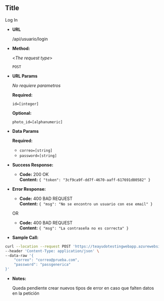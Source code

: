 **Title**
----
  Log In

* **URL**

  /api/usuario/login

* **Method:**
  
  <_The request type_>

  `POST`
  
*  **URL Params**

   _No requiere parametros_ 

   **Required:**
 
   `id=[integer]`

   **Optional:**
 
   `photo_id=[alphanumeric]`

* **Data Params**

    **Required:**
   * `correo=[string]`
   * `password=[string]`

* **Success Response:**

  * **Code:** 200 OK <br />
    **Content:** `{ "token": "3cf9ca9f-dd7f-4670-aaff-617691d80582" }`
 
* **Error Response:**

  * **Code:** 400 BAD REQUEST <br />
    **Content:** `{ "msg": "No se encontro un usuario con ese email" }`

  OR

  * **Code:** 400 BAD REQUEST <br />
    **Content:** `{ "msg": "La contraseña no es correcta" }`

* **Sample Call:**

```bash
curl --location --request POST 'https://teayudotestingwebapp.azurewebsites.net/api/usuario/login' \
--header 'Content-Type: application/json' \
--data-raw '{
    "correo": "correo@prueba.com",
    "password": "passgenerica"
}'
```

* **Notes:**

  Queda pendiente crear nuevos tipos de error en caso que falten datos en la petición
